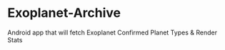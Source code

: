 # Exoplanet-Archive
Android app that will fetch Exoplanet Confirmed Planet Types &amp; Render Stats
